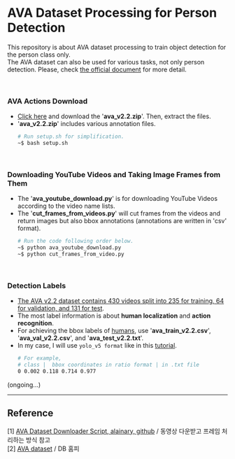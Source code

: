 # AVA Dataset Processing for Person Detection
This repository is about AVA dataset processing to train object detection for the person class only. <br/>
The AVA dataset can also be used for various tasks, not only person detection. Please, check [the official document](https://research.google.com/ava/index.html) for more detail.

<br/>

### AVA Actions Download 
* [Click here](https://research.google.com/ava/download.html#ava_kinetics_download) and download the '**ava_v2.2.zip**'. Then, extract the files.   
* '**ava_v2.2.zip**' includes various annotation files. 
    ```bash
    # Run setup.sh for simplification.
    ~$ bash setup.sh
    ```

<br/>

### Downloading YouTube Videos and Taking Image Frames from Them 
* The '**ava_youtube_download.py**' is for downloading YouTube Videos according to the video name lists.
* The '**cut_frames_from_videos.py**' will cut frames from the videos and return images but also bbox annotations (annotations are written in 'csv' format).
    ``` bash
    # Run the code following order below.
    ~$ python ava_youtube_download.py
    ~$ python cut_frames_from_video.py
    ```


<br/>

### Detection Labels 
* [The AVA v2.2 dataset contains 430 videos split into 235 for training, 64 for validation, and 131 for test](https://research.google.com/ava/download.html).
* The most label information is about **human localization** and **action recognition**.
* For achieving the bbox labels of [humans](https://www.reddit.com/r/etymology/comments/63ymz1/why_is_it_humans_instead_of_humen/), use '**ava_train_v2.2.csv**', '**ava_val_v2.2.csv**', and '**ava_test_v2.2.txt**'.
* In my case, I will use `yolo_v5 format` like in this [tutorial](https://blog.roboflow.com/how-to-train-a-custom-mobile-object-detection-model/).
    ``` bash
    # For example,
    # class |  bbox coordinates in ratio format | in .txt file 
    0 0.002 0.118 0.714 0.977 

    ```

(ongoing...)



***
## Reference 
[1] [AVA Dataset Downloader Script, alainary, github](https://github.com/alainray/ava_downloader) / 동영상 다운받고 프레임 처리하는 방식 참고 <br/>
[2] [AVA dataset](https://research.google.com/ava/download.html) / DB 홈피 <br/>
